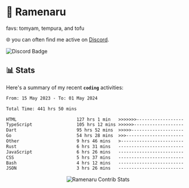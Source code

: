 # 🍜 Ramenaru
favs: tomyam, tempura, and tofu

🌐 you can often find me active on [Discord](https://discordapp.com/users/503291004200157185).

![Discord Badge](https://dcbadge.vercel.app/api/shield/503291004200157185)

## 📊 Stats

Here's a summary of my recent **`coding`** activities:

<!--START_SECTION:waka-->

```txt
From: 15 May 2023 - To: 01 May 2024

Total Time: 441 hrs 50 mins

HTML                       127 hrs 1 min   >>>>>>>------------------   28.75 %
TypeScript                 105 hrs 12 mins >>>>>>-------------------   23.81 %
Dart                       95 hrs 52 mins  >>>>>--------------------   21.70 %
Go                         54 hrs 28 mins  >>>----------------------   12.33 %
Other                      9 hrs 46 mins   >------------------------   02.21 %
Rust                       6 hrs 31 mins   -------------------------   01.48 %
JavaScript                 6 hrs 26 mins   -------------------------   01.46 %
CSS                        5 hrs 37 mins   -------------------------   01.27 %
Bash                       4 hrs 12 mins   -------------------------   00.95 %
JSON                       3 hrs 26 mins   -------------------------   00.78 %
```

<!--END_SECTION:waka-->

<div style="text-align: center;">
   <img align="center" src="https://github-readme-streak-stats.herokuapp.com/?user=Ramenaru&theme=dark&card_width=520" alt="Ramenaru Contrib Stats" />
</div>

